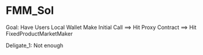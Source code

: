 # FMM_Sol

Goal: Have Users Local Wallet Make Initial Call ==> Hit Proxy Contract ==> Hit FixedProductMarketMaker

Deligate_1:
Not enough
